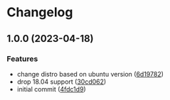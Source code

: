 # Changelog

## 1.0.0 (2023-04-18)


### Features

* change distro based on ubuntu version ([6d19782](https://github.com/rolehippie/mopidy/commit/6d19782b3abf7a4485d25a65570818713a98703c))
* drop 18.04 support ([30cd062](https://github.com/rolehippie/mopidy/commit/30cd062e0bc41b2cea4443f42bcc9e82633ac91e))
* initial commit ([4fdc1d9](https://github.com/rolehippie/mopidy/commit/4fdc1d9b904848393766610a2d4f197ffa066af4))
